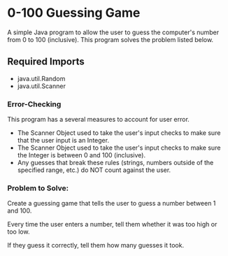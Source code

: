 # 0-100 Guessing Game
A simple Java program to allow the user to guess the computer's number from 0 to 100 (inclusive). This program solves the problem listed below.

## Required Imports
<ul>
  <li>java.util.Random</li>
  <li>java.util.Scanner</li>
</ul>

### Error-Checking
This program has a several measures to account for user error.
<ul>
  <li>The Scanner Object used to take the user's input checks to make sure that the user input is an Integer.</li>
  <li>The Scanner Object used to take the user's input checks to make sure the Integer is between 0 and 100 (inclusive).</li>
  <li>Any guesses that break these rules (strings, numbers outside of the specified range, etc.) do NOT count against the user.</li>
</ul>

### Problem to Solve:
Create a guessing game that tells the user to guess a number between 1 and 100.

Every time the user enters a number, tell them whether it was too high or too low.

If they guess it correctly, tell them how many guesses it took.
